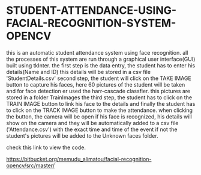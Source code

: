 # STUDENT-ATTENDANCE-USING-FACIAL-RECOGNITION-SYSTEM-OPENCV

this is an automatic student attendance system using face recognition.
all the processes of this system are run through a graphical user interface(GUI) built using tkInter.
the first step is the data entry, the student has to enter his details(Name and ID) this details will be stored in a csv file 'StudentDetails.csv'
second step, the student will click on the TAKE IMAGE button to capture his faces, here 60 pictures of the student will be taken and for face detection er used the harr-cascade classfier. this pictures are stored in a folder TrainImages
the third step, the student has to click on the TRAIN IMAGE button to link his face to the details and finally the student has to click on the TRACK IMAGE button to make the attendance.
when clicking the button, the camera will be open if his face is recognized, his details will show on the camera and they will be automatically added to a csv file ('Attendance.csv') with the exact time and time of the event if not the student's pictures will be added to the Unknown faces folder.

check this link to view the code.

https://bitbucket.org/memudu_alimatou/facial-recognition-opencv/src/master/

